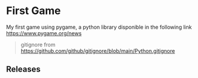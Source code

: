 # First Game
My first game using pygame, a python library disponible in the following link https://www.pygame.org/news
>gitignore from https://github.com/github/gitignore/blob/main/Python.gitignore

## Releases